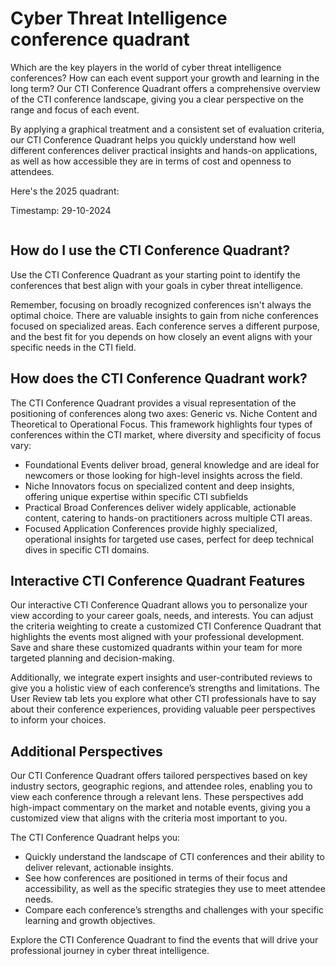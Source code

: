 # Cyber Threat Intelligence conference quadrant 

Which are the key players in the world of cyber threat intelligence conferences? How can each event support your growth and learning in the long term? Our CTI Conference Quadrant offers a comprehensive overview of the CTI conference landscape, giving you a clear perspective on the range and focus of each event.

By applying a graphical treatment and a consistent set of evaluation criteria, our CTI Conference Quadrant helps you quickly understand how well different conferences deliver practical insights and hands-on applications, as well as how accessible they are in terms of cost and openness to attendees.

Here's the 2025 quadrant:

Timestamp: 29-10-2024

<IMAGE>

## How do I use the CTI Conference Quadrant?

Use the CTI Conference Quadrant as your starting point to identify the conferences that best align with your goals in cyber threat intelligence.

Remember, focusing on broadly recognized conferences isn't always the optimal choice. There are valuable insights to gain from niche conferences focused on specialized areas. Each conference serves a different purpose, and the best fit for you depends on how closely an event aligns with your specific needs in the CTI field.

## How does the CTI Conference Quadrant work?

The CTI Conference Quadrant provides a visual representation of the positioning of conferences along two axes: Generic vs. Niche Content and Theoretical to Operational Focus. This framework highlights four types of conferences within the CTI market, where diversity and specificity of focus vary:

* Foundational Events deliver broad, general knowledge and are ideal for newcomers or those looking for high-level insights across the field.
* Niche Innovators focus on specialized content and deep insights, offering unique expertise within specific CTI subfields
* Practical Broad Conferences deliver widely applicable, actionable content, catering to hands-on practitioners across multiple CTI areas.
* Focused Application Conferences provide highly specialized, operational insights for targeted use cases, perfect for deep technical dives in specific CTI domains.

## Interactive CTI Conference Quadrant Features

Our interactive CTI Conference Quadrant allows you to personalize your view according to your career goals, needs, and interests. You can adjust the criteria weighting to create a customized CTI Conference Quadrant that highlights the events most aligned with your professional development. Save and share these customized quadrants within your team for more targeted planning and decision-making.

Additionally, we integrate expert insights and user-contributed reviews to give you a holistic view of each conference’s strengths and limitations. The User Review tab lets you explore what other CTI professionals have to say about their conference experiences, providing valuable peer perspectives to inform your choices.

## Additional Perspectives

Our CTI Conference Quadrant offers tailored perspectives based on key industry sectors, geographic regions, and attendee roles, enabling you to view each conference through a relevant lens. These perspectives add high-impact commentary on the market and notable events, giving you a customized view that aligns with the criteria most important to you.

The CTI Conference Quadrant helps you:

* Quickly understand the landscape of CTI conferences and their ability to deliver relevant, actionable insights.
* See how conferences are positioned in terms of their focus and accessibility, as well as the specific strategies they use to meet attendee needs.
* Compare each conference’s strengths and challenges with your specific learning and growth objectives.

Explore the CTI Conference Quadrant to find the events that will drive your professional journey in cyber threat intelligence.
